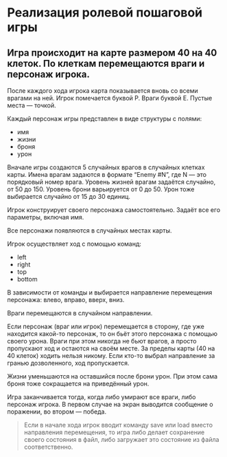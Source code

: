 # Реализация ролевой пошаговой игры
## Игра происходит на карте размером 40 на 40 клеток. По клеткам перемещаются враги и персонаж игрока.

После каждого хода игрока карта показывается вновь со всеми врагами на ней. Игрок помечается буквой P. Враги буквой E. Пустые места — точкой.

Каждый персонаж игры представлен в виде структуры с полями: 
- имя
- жизни
- броня
- урон

Вначале игры создаются 5 случайных врагов в случайных клетках карты. Имена врагам задаются в формате “Enemy #N”, где N — это порядковый номер врага. 
Уровень жизней врагам задаётся случайно, от 50 до 150. Уровень брони варьируется от 0 до 50. Урон тоже выбирается случайно от 15 до 30 единиц.

Игрок конструирует своего персонажа самостоятельно. Задаёт все его параметры, включая имя.

Все персонажи появляются в случайных местах карты.

Игрок осуществляет ход с помощью команд: 
- left
- right
- top
- bottom
 
В зависимости от команды и выбирается направление перемещения персонажа: влево, вправо, вверх, вниз.

Враги перемещаются в случайном направлении.

Если персонаж (враг или игрок) перемещается в сторону, где уже находится какой-то персонаж, то он бьёт этого персонажа с помощью своего урона. 
Враги при этом никогда не бьют врагов, а просто пропускают ход и остаются на своём месте. 
За пределы карты (40 на 40 клеток) ходить нельзя никому. Если кто-то выбрал направление за гранью дозволенного, ход пропускается.

Жизни уменьшаются на оставшийся после брони урон. При этом сама броня тоже сокращается на приведённый урон.

Игра заканчивается тогда, когда либо умирают все враги, либо персонаж игрока. В первом случае на экран выводится сообщение о поражении, во втором — победа.

> Если в начале хода игрок вводит команду save или load вместо направления перемещения, 
> то игра либо делает сохранение своего состояния в файл, либо загружает это состояние из файла соответственно.
